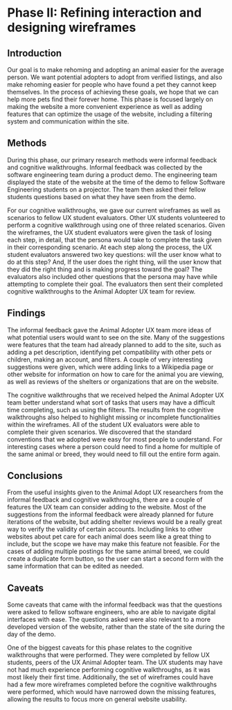 # Phase II: Refining interaction and designing wireframes

## Introduction
  Our goal is to make rehoming and adopting an animal easier for the average person. We want potential adopters to adopt from verified listings, and also make rehoming easier for people who have found a pet they cannot keep themselves. In the process of achieving these goals, we hope that we can help more pets find their forever home. This phase is focused largely on making the website a more convenient experience as well as adding features that can optimize the usage of the website, including a filtering system and communication within the site.

## Methods
  During this phase, our primary research methods were informal feedback and cognitive walkthroughs. Informal feedback was collected by the software engineering team during a product demo. The engineering team displayed the state of the website at the time of the demo to fellow Software Engineering students on a projector. The team then asked their fellow students questions based on what they have seen from the demo. 
  
  For our cognitive walkthroughs, we gave our current wireframes as well as scenarios to fellow UX student evaluators. Other UX students volunteered to perform a cognitive walkthrough using one of three related scenarios. Given the wireframes, the UX student evaluators were given the task of losing each step, in detail, that the persona would take to complete the task given in their corresponding scenario. At each step along the process, the UX student evaluators answered two key questions: will the user know what to do at this step? And, If the user does the right thing, will the user know that they did the right thing and is making progress toward the goal? The evaluators also included other questions that the persona may have while attempting to complete their goal. The evaluators then sent their completed cognitive walkthroughs to the Animal Adopter UX team for review.

## Findings
  The informal feedback gave the Animal Adopter UX team more ideas of what potential users would want to see on the site. Many of the suggestions were features that the team had already planned to add to the site, such as adding a pet description, identifying pet compatibility with other pets or children, making an account, and filters. A couple of very interesting suggestions were given, which were adding links to a Wikipedia page or other website for information on how to care for the animal you are viewing, as well as reviews of the shelters or organizations that are on the website. 
  
  The cognitive walkthroughs that we received helped the Animal Adopter UX team better understand what sort of tasks that users may have a difficult time completing, such as using the filters. The results from the cognitive walkthroughs also helped to highlight missing or incomplete functionalities within the wireframes. All of the student UX evaluators were able to complete their given scenarios. We discovered that the standard conventions that we adopted were easy for most people to understand. For interesting cases where a person could need to find a home for multiple of the same animal or breed, they would need to fill out the entire form again.

## Conclusions
  From the useful insights given to the Animal Adopt UX researchers from the informal feedback and cognitive walkthroughs, there are a couple of features the UX team can consider adding to the website. Most of the suggestions from the informal feedback were already planned for future iterations of the website, but adding shelter reviews would be a really great way to verify the validity of certain accounts. Including links to other websites about pet care for each animal does seem like a great thing to include, but the scope we have may make this feature not feasible. For the cases of adding multiple postings for the same animal breed, we could create a duplicate form button, so the user can start a second form with the same information that can be edited as needed.

## Caveats
  Some caveats that came with the informal feedback was that the questions were asked to fellow software engineers, who are able to navigate digital interfaces with ease. The questions asked were also relevant to a more developed version of the website, rather than the state of the site during the day of the demo.
  
  One of the biggest caveats for this phase relates to the cognitive walkthroughs that were performed. They were completed by fellow UX students, peers of the UX Animal Adopter team. The UX students may have not had much experience performing cognitive walkthroughs, as it was most likely their first time. Additionally, the set of wireframes could have had a few more wireframes completed before the cognitive walkthroughs were performed, which would have narrowed down the missing features, allowing the results to focus more on general website usability.
